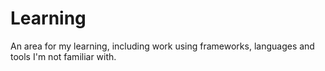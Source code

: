 Learning
========

An area for my learning, including work using frameworks, languages and tools I'm not familiar with.
